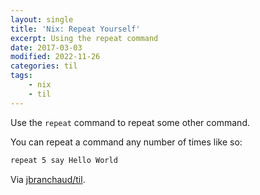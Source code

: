 ```yaml
---
layout: single
title: 'Nix: Repeat Yourself'
excerpt: Using the repeat command
date: 2017-03-03
modified: 2022-11-26
categories: til
tags:
    - nix
    - til
---
```


Use the `repeat` command to repeat some other command.

You can repeat a command any number of times like so:

```bash
repeat 5 say Hello World
```

Via [jbranchaud/til](https://github.com/jbranchaud/til).
